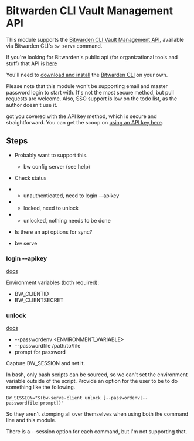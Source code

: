 # Bitwarden CLI Vault Management API

This module supports the [Bitwarden CLI Vault Management
API](https://bitwarden.com/help/vault-management-api/), available via
Bitwarden CLI's `bw serve` command.

If you're looking for Bitwarden's public api (for organizational tools and
stuff) that API is [here](https://bitwarden.com/help/api/)

You'll need to [download and
install](https://bitwarden.com/help/cli/#download-and-install) the [Bitwarden
CLI](https://bitwarden.com/download/#downloads-command-line-interface) on your
own.

Please note that this module won't be supporting email and master password
login to start with. It's not the most secure method, but pull requests are
welcome. Also, SSO support is low on the todo list, as the author doesn't use
it.


got you covered with the API key method,
which is secure and straightforward. You can get the scoop on [using an API
key here](https://bitwarden.com/help/cli/#using-an-api-key).

## Steps

* Probably want to support this.
  - bw config server (see help)

* Check status
* - unauthenticated, need to login --apikey
* - locked, need to unlock
* - unlocked, nothing needs to be done

* Is there an api options for sync?
* bw serve

### login --apikey

[docs](https://bitwarden.com/help/cli/#using-an-api-key)

Environment variables (both required):
* BW_CLIENTID
* BW_CLIENTSECRET

### unlock

[docs](https://bitwarden.com/help/cli/#unlock)

* --passwordenv <ENVIRONMENT_VARIABLE>
* --passwordfile /path/to/file
* prompt for password

Capture BW_SESSION and set it.

In bash, only bash scripts can be sourced, so we can't set the environment
variable outside of the script. Provide an option for the user to be to do
something like the following.
```
BW_SESSION="$(bw-serve-client unlock [--passwordenv|--passwordfile|prompt])"
```
So they aren't stomping all over themselves when using both the command line
and this module.

There is a --session option for each command, but I'm not supporting that.
